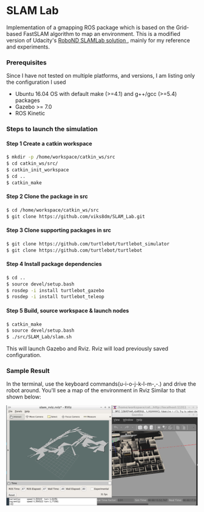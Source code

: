 # SLAM Lab
Implementation of a gmapping ROS package which is based on the Grid-based FastSLAM algorithm to map an environment. This is a modified version of Udacity's [RoboND SLAMLab solution ](https://github.com/udacity/RoboND-SLAMLAb), mainly for my reference and experiments.

### Prerequisites
Since I have not tested on multiple platforms, and versions, I am listing only the configuration I used

* Ubuntu 16.04 OS with default make (>=4.1) and g++/gcc (>=5.4) packages
* Gazebo >= 7.0
* ROS Kinetic


### Steps to launch the simulation

#### Step 1 Create a catkin workspace

```sh
$ mkdir -p /home/workspace/catkin_ws/src
$ cd catkin_ws/src/
$ catkin_init_workspace
$ cd ..
$ catkin_make
```

#### Step 2 Clone the package in src
```sh
$ cd /home/workspace/catkin_ws/src
$ git clone https://github.com/viks8dm/SLAM_Lab.git
```

#### Step 3 Clone supporting packages in src
```sh
$ git clone https://github.com/turtlebot/turtlebot_simulator
$ git clone https://github.com/turtlebot/turtlebot
```

#### Step 4 Install package dependencies
```sh
$ cd ..
$ source devel/setup.bash
$ rosdep -i install turtlebot_gazebo
$ rosdep -i install turtlebot_teleop
```

#### Step 5 Build, source workspace & launch nodes
```sh
$ catkin_make
$ source devel/setup.bash
$ ./src/SLAM_Lab/slam.sh
```
This will launch Gazebo and Rviz. Rviz will load previously saved configuration.

### Sample Result
In the terminal, use the keyboard commands(u-i-o-j-k-l-m-,-.) and drive the robot around. You'll see a map of the environment in Rviz Similar to that shown below:


![alt text](./images/slam_sample.png)

